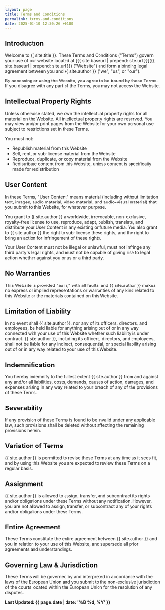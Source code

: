 ```yaml
---
layout: page
title: Terms and Conditions
permalink: terms-and-conditions
date: 2025-03-10 12:30:26 +0100
---
```


## Introduction

Welcome to {{ site.title }}. These Terms and Conditions ("Terms") govern your use of our website located at [{{ site.baseurl | prepend: site.url }}]({{ site.baseurl | prepend: site.url }}) ("Website") and form a binding legal agreement between you and {{ site.author }} ("we", "us", or "our").

By accessing or using the Website, you agree to be bound by these Terms. If you disagree with any part of the Terms, you may not access the Website.

## Intellectual Property Rights

Unless otherwise stated, we own the intellectual property rights for all material on the Website. All intellectual property rights are reserved. You may view and/or print pages from the Website for your own personal use subject to restrictions set in these Terms.

You must not:
- Republish material from this Website
- Sell, rent, or sub-license material from the Website
- Reproduce, duplicate, or copy material from the Website
- Redistribute content from this Website, unless content is specifically made for redistribution

## User Content

In these Terms, "User Content" means material (including without limitation text, images, audio material, video material, and audio-visual material) that you submit to this Website, for whatever purpose.

You grant to {{ site.author }} a worldwide, irrevocable, non-exclusive, royalty-free license to use, reproduce, adapt, publish, translate, and distribute your User Content in any existing or future media. You also grant to {{ site.author }} the right to sub-license these rights, and the right to bring an action for infringement of these rights.

Your User Content must not be illegal or unlawful, must not infringe any third party's legal rights, and must not be capable of giving rise to legal action whether against you or us or a third party.

## No Warranties

This Website is provided "as is," with all faults, and {{ site.author }} makes no express or implied representations or warranties of any kind related to this Website or the materials contained on this Website.

## Limitation of Liability

In no event shall {{ site.author }}, nor any of its officers, directors, and employees, be held liable for anything arising out of or in any way connected with your use of this Website whether such liability is under contract. {{ site.author }}, including its officers, directors, and employees, shall not be liable for any indirect, consequential, or special liability arising out of or in any way related to your use of this Website.

## Indemnification

You hereby indemnify to the fullest extent {{ site.author }} from and against any and/or all liabilities, costs, demands, causes of action, damages, and expenses arising in any way related to your breach of any of the provisions of these Terms.

## Severability

If any provision of these Terms is found to be invalid under any applicable law, such provisions shall be deleted without affecting the remaining provisions herein.

## Variation of Terms

{{ site.author }} is permitted to revise these Terms at any time as it sees fit, and by using this Website you are expected to review these Terms on a regular basis.

## Assignment

{{ site.author }} is allowed to assign, transfer, and subcontract its rights and/or obligations under these Terms without any notification. However, you are not allowed to assign, transfer, or subcontract any of your rights and/or obligations under these Terms.

## Entire Agreement

These Terms constitute the entire agreement between {{ site.author }} and you in relation to your use of this Website, and supersede all prior agreements and understandings.

## Governing Law & Jurisdiction

These Terms will be governed by and interpreted in accordance with the laws of the European Union and you submit to the non-exclusive jurisdiction of the courts located within the European Union for the resolution of any disputes.

**Last Updated: {{ page.date | date: '%B %d, %Y' }}**
